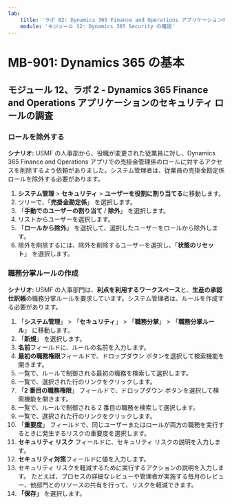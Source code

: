 ```yaml
---
lab:
    title: 'ラボ 02: Dynamics 365 Finance and Operations アプリケーションのセキュリティ ロールを確認する'
    module: 'モジュール 12: Dynamics 365 Security の確認'
---
```


# MB-901: Dynamics 365 の基本
## モジュール 12、ラボ 2 - Dynamics 365 Finance and Operations アプリケーションのセキュリティ ロールの調査

### ロールを除外する

**シナリオ:** USMF の人事部から、役職が変更された従業員に対し、Dynamics 365 Finance and Operations アプリでの売掛金管理係のロールに対するアクセスを削除するよう依頼がありました。システム管理者は、従業員の売掛金勘定係ロールを除外する必要があります。

1. **システム管理** > **セキュリティ** > **ユーザーを役割に割り当てる**に移動します。
1. ツリーで、「**売掛金勘定係**」 を選択します。
1. 「**手動でのユーザーの割り当て** / **除外**」 を選択します。
1. リストからユーザーを選択します。
1. 「**ロールから除外**」 を選択して、選択したユーザーをロールから除外します。
1. 除外を削除するには、除外を削除するユーザーを選択し、「**状態のリセット**」 を選択します。 

### 職務分掌ルールの作成

**シナリオ:** USMF の人事部門は、**利点を利用するワークスペース**と、**生産の承認仕訳帳**の職務分掌ルールを要求しています。システム管理者は、ルールを作成する必要があります。

1. 「**システム管理**」 > 「**セキュリティ**」 > 「**職務分掌**」 > 「**職務分掌ルール**」 に移動します。
1. 「**新規**」 を選択します。
1. **名前**フィールドに、ルールの名前を入力します。
1. **最初の職務権限**フィールドで、ドロップダウン ボタンを選択して検索機能を開きます。
1. 一覧で、ルールで制御される最初の職務を検索して選択します。
1. 一覧で、選択された行のリンクをクリックします。
1. 「**2 番目の職務権限**」 フィールドで、ドロップダウン ボタンを選択して検索機能を開きます。
1. 一覧で、ルールで制御される 2 番目の職務を検索して選択します。
1. 一覧で、選択された行のリンクをクリックします。
1. 「**重要度**」 フィールドで、同じユーザーまたはロールが両方の職務を実行するときに発生するリスクの重要度を選択します。
1. **セキュリティ リスク** フィールドに、セキュリティ リスクの説明を入力します。
1. **セキュリティ対策**フィールドに値を入力します。
1. セキュリティ リスクを軽減するために実行するアクションの説明を入力します。 
たとえば、プロセスの詳細なレビューや管理者が実施する毎月のレビュー、他部門とのリソースの共有を行って、リスクを軽減できます。
1. **「保存」** を選択します。
